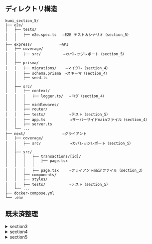 ## ディレクトリ構造

```
kumi_section_5/
├── e2e/
│   ├── tests/
│   │   ├── e2e.spec.ts　 ⇒E2E テスト＆シナリオ（section_5）
│   │
├── express/  　　　　　  ⇒API
│   ├── coverage/
│   │   ├── src/          ⇒カバレッジレポート（section_5）
│   │
│   ├── prisma/
│   │   ├── migrations/    ⇒マイグレ（section_4）
│   │   ├── schema.prisma　⇒スキーマ（section_4）
│   │   ├── seed.ts
│   │
│   ├── src/
│   │   ├── context/
│   │   │   ├── logger.ts/　 ⇒ログ（section_4）
│   │   │
│   │   ├── middlewares/
│   │   ├── router/
│   │   ├── tests/　         ⇒テスト（section_5）
│   │   ├── app.ts           ⇒サーバーサイドmainファイル（section_4）
│   │   ├── server.ts
│   └── ...
├── next/　　　　　　　　　　⇒クライアント
│   ├── coverage/
│   │   ├── src/             ⇒カバレッジレポート（section_5）
│   │
│   ├── src/
│   │   │   ├── transactions/[id]/
│   │   │   │   ├── page.tsx
│   │   │   │
│   │   │   ├── page.tsx　   ⇒クライアントmainファイル（section_3）
│   │   ├── components/
│   │   ├── styles/
│   │   ├── tests/　         ⇒テスト（section_5）
│   └── ...
├── docker-compose.yml
└── .env
```

## 既未済整理

<details>
  <summary>section3</summary>

## 3-1

### Must課題

- ~~TypeScriptを使用すること。~~
- ~~入出金の履歴を一覧で閲覧できること。~~
- ~~入出金履歴の一覧ページから詳細情報を確認するページに遷移できること。~~
- ~~月ごとの入出金履歴と入金・出金の差額を算出して確認できること。~~
- ~~データの表示だけで ok です。登録・更新・削除は、後々実装します。~~
- ~~コンポーネントを適切な要素に分けて、再利用可能にしましょう。(props を使用)~~
- ~~React の起動コマンドを修正して、ホットリロード出来るようにしてください。~~
- ~~Docker, docker compose を使ってアプリケーションを起動できるようにしてください。~~

### Advanced課題

- ~~React をビルドして、Docker上の Nginx で表示してください。~~
- マウスが乗ったら影が出るなど、マイクロインタラクションを実装してください。
- ページ遷移時に少しアニメーションするようにしてください。

## 3-2

### Must課題

- ~~ツールやサービスを使って、APIのモックを作成してください。~~
  - ~~APIのモックは開発中の React から fetch でリクエストできるようにしてください。~~
  - 例: SSSAPI, json-server など調べて使ってください。
- ~~作成したAPIのモックから `fetch` などでデータを取得してコンポーネントを表示してください。~~
- `ChakraUI` `Tailwind CSS` などの CSS フレームワークを使って、画面を装飾してください。
- ~~家計の登録フォームを作成してください。~~
  -~~ useState を利用してフォームの状態を管理してください。~~
  - ~~useEffect を利用してフォームの入力値を登録してください。~~
- ~~家計の詳細画面で「更新」ボタンを押したら入力フォームに切り替わるようにしましょう~~。
  - ~~入力フォームには変更前の値を初期値として表示してください。~~
  - ~~登録フォーム同様に useEffect などで入力値を更新してください。~~

### Advanced課題

1. `build` したアプリケーションを、AWS S3 で表示できるようにしてください。
   1. Section2-1で作ったバケットを使ってください。
2. ~~データ取得処理に、 `SWR` を導入してください。~~

## 3-3

### MUST

- ~~React のディレクトリ構成を考えて、必要ならリファクタリングしましょう。~~
- ~~React のコンポーネントを関数式 + アロー関数で記述しましょう。~~
- ~~繰り返し表示する要素は組み込み高階関数を使って表示しましょう。~~

### ADVANCED

- アクセシビリティに配慮した実装をしましょう。

  - マイクロインタラクションなど

## 3-4,3-5

### Must 課題

- ~~React のコンポーネントを再利用しても問題ないです。~~
- `Chakra UI` `Tailwind CSS` などを使って、画面を装飾してください。
- ~~クライアント側からのデータ取得処理は、 `SWR` を利用してください。~~
- ~~アプリケーションを作成する際、 `app router` で作成してください。~~
- ~~アプリケーションはコンテナ環境で動作させてください。~~

### Advanced 課題

- 個人で Vercel のアカウントを作成し、デプロイしてください。

### Challenge課題

- Remix でアプリケーションをリプレイスしてください
</details></h2>
<details>
  <summary>section4</summary>

## 4-1,4-2

## Must 課題

### 1. 家計簿アプリに必要なAPI を REST 風に設計してください

- ~~設計書は、マークダウンで記載してください~~
  - ~~他にこだわりがあれば、別のファイル形式でも構いません。~~
- ~~APIが提供するリソースの一覧があること~~
- ~~エンドポイントの一覧があること~~
- ~~HTTP メソッドごとに設計があること~~
- ~~リクエストとレスポンスのデータ形式が決まっていること~~

### 2. 1で設計したAPIを Express.js で実装してください

- ~~TypeScript を利用してください。~~
- ~~設計書の通りにリクエストを受け付けて、レスポンスを返すようにしてください~~
- ~~Next.js とは違うポートで立ち上がるように設定してください~~
- ~~リソースごとにルーターを作成してアプリケーションと紐づけてください~~
- ▲不正なデータ形式でリクエストが来た場合はエラーを返してください
- ~~クライアントは Section3 で作成したNext.js のサーバー側を修正して使用してください。~~

## 4-3

## Must課題

### 1. Express.js で作った API サーバにログを仕込みましょう

- ~~ログをコンソールに出力しましょう~~
- ~~ログは少なくとも「エラーログ」「アクセスログ」「デバッグログ」を出しましょう~~。
- ~~ログレベルを環境変数で定義して、出力するログを制御してください。~~

### 2. コンテナ上のアプリをデバッグできるようにしましょう

### 3. バリデーションをしましょう

- ~~各APIが想定していないリクエストが来たら、エラーと分かるレスポンスを返しましょう。~~
  - ~~型チェックなど~~
- ▲エラーの場合は、クライアント側でユーザにエラーの表示をしましょう。
- ▲意図的にエラーを発生させつつ、システムが落ちない例外処理を書いてください。

## 4-4,4-5

### **Must**

- ~~RDB をコンテナを使って起動しましょう~~
  - ~~MySQL か PostgreSQL を選択してください。~~
- ~~Express.js で作った API サーバに prisma を導入して CRUD できるようにしましょう~~
- ~~prisma の設定ファイルとコマンドを使って、マイグレーションしましょう~~
- ~~prisma を使って初期データが必要なテーブルに Seeding できるようにしましょう~~
- ~~Next.js から API サーバを活用して、家計簿アプリを完成させましょう~~

### Advanced

- 家計簿アプリを AWS にデプロイしましょう

  - EC2 or ECS

    </details>
  <details>
    <summary>section5</summary>

  ### **MUST**

- ~~Airbnb の開発標準を基準に家計簿アプリのコードを修正してください。~~
- ~~ESLint, Prettier を導入してください。(VSCode の拡張機能も活用してください。)~~
  - ~~Airbnb のルールセットを適用してください。~~
- ~~ts-jest を利用して、関数やAPIのテストコードを書いてください。~~
  - ~~`npm run test` でテストを実行できるようにしてください。~~
  - ~~正常系・異常系それぞれでテスト設計してください。~~
  - ▲テストを通るようなコードに修正してください。

### ADVANCE

- ~~E2E のテストシナリオを作成してください。~~
  - ~~マークダウンやスプレッドシートなどでテストを設計してください。~~
- ~~Playwright を利用して E2E テストを実施してください。~~
- ~~家計簿アプリのカバレッジ率を算出してください。~~
  </details>
